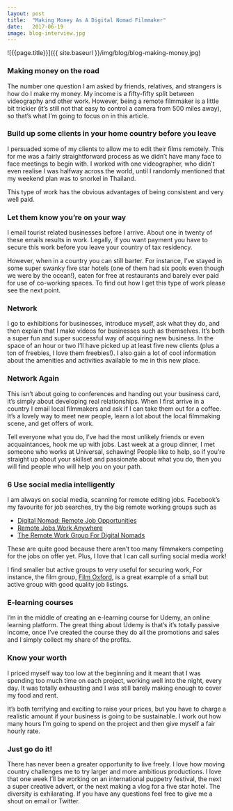 ```yaml
---
layout: post
title:  "Making Money As A Digital Nomad Filmmaker"
date:   2017-06-19
image: blog-interview.jpg
---
```


![{{page.title}}]({{ site.baseurl }}/img/blog/blog-making-money.jpg)

### Making money on the road

The number one question I am asked by friends, relatives, and strangers is how do I make my money. My income is a fifty-fifty split between videography and other work. However, being a remote filmmaker is a little bit trickier (it’s still not that easy to control a camera from 500 miles away), so that’s what I’m going to focus on in this article.


### Build up some clients in your home country before you leave

I persuaded some of my clients to allow me to edit their films remotely. This for me was a fairly straightforward process as we didn’t have many face to face meetings to begin with.  I worked with one videographer, who didn’t even realise I was halfway across the world, until I randomly mentioned that my weekend plan was to snorkel in Thailand.

This type of work has the obvious advantages of being consistent and very well paid.


### Let them know you’re on your way

I email tourist related businesses before I arrive. About one in twenty of these emails results in work. Legally, if you want payment you have to secure this work before you leave your country of tax residency.

However, when in a country you can still barter. For instance, I’ve stayed in some super swanky five star hotels (one of them had six pools even though we were by the ocean!), eaten for free at restaurants and barely ever paid for use of co-working spaces. To find out how I get this type of work please see the next point.


### Network

I go to exhibitions for businesses, introduce myself, ask what they do, and then explain that I make videos for businesses such as themselves. It’s both a super fun and super successful way of acquiring new business. In the space of an hour or two I’ll have picked up at least five new clients (plus a ton of freebies, I love them freebies!). I also gain a lot of cool information about the amenities and activities available to me in this new place.


### Network Again

This isn’t about going to conferences and handing out your business card, it’s simply about developing real relationships. When I first arrive in a country I email local filmmakers and ask if I can take them out for a coffee. It’s a lovely way to meet new people, learn a lot about the local filmmaking scene, and get offers of work.

Tell everyone what you do, I’ve had the most unlikely friends or even acquaintances, hook me up with jobs. Last week at a group dinner, I met someone who works at Universal, schawing! People like to help, so if you’re straight up about your skillset and passionate about what you do, then you will find people who will help you on your path.


### 6 Use social media intelligently

I am always on social media, scanning for remote editing jobs. Facebook’s my favourite for job searches, try the big remote working groups such as
- [Digital Nomad: Remote Job Opportunities](https://www.facebook.com/groups/remotejobsfordigitalnomads/ )
- [Remote Jobs Work Anywhere](https://www.facebook.com/groups/RemoteJobs1/?ref=br_rs)
- [The Remote Work Group For Digital Nomads](https://www.facebook.com/groups/1755683011319124/)

These are quite good because there aren’t too many filmmakers competing for the jobs on offer yet. Plus, I love that I can call surfing social media work!

I find smaller but active groups to very useful for securing work, For instance, the film group, [Film Oxford](https://www.facebook.com/groups/filmoxford/), is a great example of a small but active group with good quality job listings.


### E-learning courses

I’m in the middle of creating an e-learning course for Udemy, an online learning platform. The great thing about Udemy is that’s it’s totally passive income, once I’ve created the course they do all the promotions and sales and I simply collect my share of the profits.


### Know your worth

I priced myself way too low at the beginning and it meant that I was spending too much time on each project, working well into the night, every day. It was totally exhausting and I was still barely making enough to cover my food and rent.


It’s both terrifying and exciting to raise your prices, but you have to charge a realistic amount if your business is going to be sustainable. I work out how many hours I’m going to spend on the project and then give myself a fair hourly rate.


### Just go do it!

There has never been a greater opportunity to live freely. I love how moving country challenges me to try larger and more ambitious productions. I love that one week I’ll be working on an international puppetry festival, the next a super creative advert, or the next making a vlog for a five star hotel. The diversity is exhilarating. If you have any questions feel free to give me a shout on email or Twitter.
